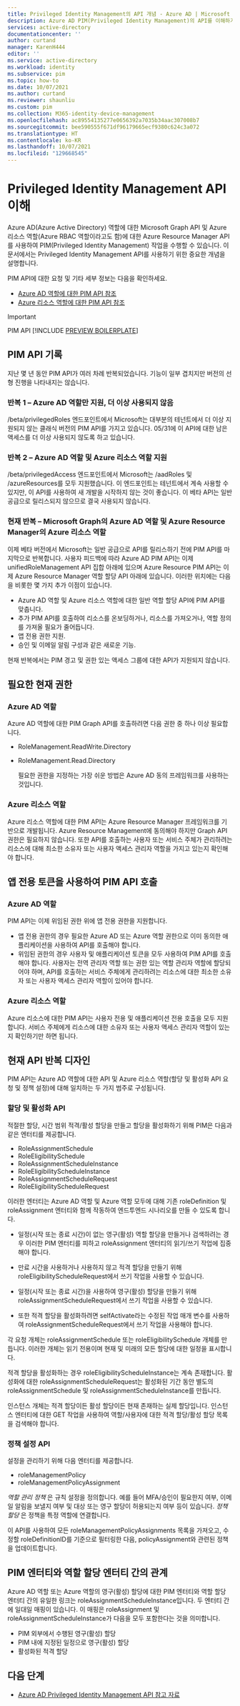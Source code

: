 ```yaml
---
title: Privileged Identity Management의 API 개념 - Azure AD | Microsoft Docs
description: Azure AD PIM(Privileged Identity Management)의 API를 이해하기 위한 정보입니다.
services: active-directory
documentationcenter: ''
author: curtand
manager: KarenH444
editor: ''
ms.service: active-directory
ms.workload: identity
ms.subservice: pim
ms.topic: how-to
ms.date: 10/07/2021
ms.author: curtand
ms.reviewer: shaunliu
ms.custom: pim
ms.collection: M365-identity-device-management
ms.openlocfilehash: ac89554135277e0656392a7035b34aac307008b7
ms.sourcegitcommit: bee590555f671df96179665ecf9380c624c3a072
ms.translationtype: HT
ms.contentlocale: ko-KR
ms.lasthandoff: 10/07/2021
ms.locfileid: "129668545"
---
```

# <a name="understand-the-privileged-identity-management-apis"></a>Privileged Identity Management API 이해

Azure AD(Azure Active Directory) 역할에 대한 Microsoft Graph API 및 Azure 리소스 역할(Azure RBAC 역할이라고도 함)에 대한 Azure Resource Manager API를 사용하여 PIM(Privileged Identity Management) 작업을 수행할 수 있습니다. 이 문서에서는 Privileged Identity Management API를 사용하기 위한 중요한 개념을 설명합니다.

PIM API에 대한 요청 및 기타 세부 정보는 다음을 확인하세요.

- [Azure AD 역할에 대한 PIM API 참조](/graph/api/resources/unifiedroleeligibilityschedulerequest?view=graph-rest-beta&preserve-view=true)
- [Azure 리소스 역할에 대한 PIM API 참조](/rest/api/authorization/roleeligibilityschedulerequests)

> [!IMPORTANT]
> PIM API [!INCLUDE [PREVIEW BOILERPLATE](../../../includes/active-directory-develop-preview.md)]

## <a name="pim-api-history"></a>PIM API 기록

지난 몇 년 동안 PIM API가 여러 차례 반복되었습니다. 기능이 일부 겹치지만 버전의 선형 진행을 나타내지는 않습니다.

### <a name="iteration-1--only-supports-azure-ad-roles-deprecating"></a>반복 1 – Azure AD 역할만 지원, 더 이상 사용되지 않음

/beta/privilegedRoles 엔드포인트에서 Microsoft는 대부분의 테넌트에서 더 이상 지원되지 않는 클래식 버전의 PIM API를 가지고 있습니다. 05/31에 이 API에 대한 남은 액세스를 더 이상 사용되지 않도록 하고 있습니다.

### <a name="iteration-2--supports-azure-ad-roles-and-azure-resource-roles"></a>반복 2 – Azure AD 역할 및 Azure 리소스 역할 지원

/beta/privilegedAccess 엔드포인트에서 Microsoft는 /aadRoles 및 /azureResources를 모두 지원했습니다. 이 엔드포인트는 테넌트에서 계속 사용할 수 있지만, 이 API를 사용하여 새 개발을 시작하지 않는 것이 좋습니다. 이 베타 API는 일반 공급으로 릴리스되지 않으므로 결국 사용되지 않습니다.

### <a name="current-iteration--azure-ad-roles-in-microsoft-graph-and-azure-resource-roles-in-azure-resource-manager"></a>현재 반복 – Microsoft Graph의 Azure AD 역할 및 Azure Resource Manager의 Azure 리소스 역할

이제 베타 버전에서 Microsoft는 일반 공급으로 API를 릴리스하기 전에 PIM API를 마지막으로 반복합니다. 사용자 피드백에 따라 Azure AD PIM API는 이제 unifiedRoleManagement API 집합 아래에 있으며 Azure Resource PIM API는 이제 Azure Resource Manager 역할 할당 API 아래에 있습니다. 이러한 위치에는 다음을 비롯한 몇 가지 추가 이점이 있습니다.

- Azure AD 역할 및 Azure 리소스 역할에 대한 일반 역할 할당 API에 PIM API를 맞춥니다.
- 추가 PIM API를 호출하여 리소스를 온보딩하거나, 리소스를 가져오거나, 역할 정의를 가져올 필요가 줄어듭니다.
- 앱 전용 권한 지원.
- 승인 및 이메일 알림 구성과 같은 새로운 기능.

현재 반복에서는 PIM 경고 및 권한 있는 액세스 그룹에 대한 API가 지원되지 않습니다.

## <a name="current-permissions-required"></a>필요한 현재 권한

### <a name="azure-ad-roles"></a>Azure AD 역할

  Azure AD 역할에 대한 PIM Graph API를 호출하려면 다음 권한 중 하나 이상 필요합니다.

- RoleManagement.ReadWrite.Directory
- RoleManagement.Read.Directory

  필요한 권한을 지정하는 가장 쉬운 방법은 Azure AD 동의 프레임워크를 사용하는 것입니다.

### <a name="azure-resource-roles"></a>Azure 리소스 역할

  Azure 리소스 역할에 대한 PIM API는 Azure Resource Manager 프레임워크를 기반으로 개발됩니다. Azure Resource Management에 동의해야 하지만 Graph API 권한은 필요하지 않습니다. 또한 API를 호출하는 사용자 또는 서비스 주체가 관리하려는 리소스에 대해 최소한 소유자 또는 사용자 액세스 관리자 역할을 가지고 있는지 확인해야 합니다.

## <a name="calling-pim-api-with-an-app-only-token"></a>앱 전용 토큰을 사용하여 PIM API 호출

### <a name="azure-ad-roles"></a>Azure AD 역할

  PIM API는 이제 위임된 권한 위에 앱 전용 권한을 지원합니다.

- 앱 전용 권한의 경우 필요한 Azure AD 또는 Azure 역할 권한으로 이미 동의한 애플리케이션을 사용하여 API를 호출해야 합니다.
- 위임된 권한의 경우 사용자 및 애플리케이션 토큰을 모두 사용하여 PIM API를 호출해야 합니다. 사용자는 전역 관리자 역할 또는 권한 있는 역할 관리자 역할에 할당되어야 하며, API를 호출하는 서비스 주체에게 관리하려는 리소스에 대한 최소한 소유자 또는 사용자 액세스 관리자 역할이 있어야 합니다.

### <a name="azure-resource-roles"></a>Azure 리소스 역할

  Azure 리소스에 대한 PIM API는 사용자 전용 및 애플리케이션 전용 호출을 모두 지원합니다. 서비스 주체에게 리소스에 대한 소유자 또는 사용자 액세스 관리자 역할이 있는지 확인하기만 하면 됩니다.

## <a name="design-of-current-api-iteration"></a>현재 API 반복 디자인

PIM API는 Azure AD 역할에 대한 API 및 Azure 리소스 역할(할당 및 활성화 API 요청 및 정책 설정)에 대해 일치하는 두 가지 범주로 구성됩니다.

### <a name="assignment-and-activation-api"></a>할당 및 활성화 API

적절한 할당, 시간 범위 적격/활성 할당을 만들고 할당을 활성화하기 위해 PIM은 다음과 같은 엔터티를 제공합니다.

- RoleAssignmentSchedule
- RoleEligibilitySchedule
- RoleAssignmentScheduleInstance
- RoleEligibilityScheduleInstance
- RoleAssignmentScheduleRequest
- RoleEligibilityScheduleRequest

이러한 엔터티는 Azure AD 역할 및 Azure 역할 모두에 대해 기존 roleDefinition 및 roleAssignment 엔터티와 함께 작동하여 엔드투엔드 시나리오를 만들 수 있도록 합니다.

- 일정(시작 또는 종료 시간)이 없는 영구(활성) 역할 할당을 만들거나 검색하려는 경우 이러한 PIM 엔터티를 피하고 roleAssignment 엔터티의 읽기/쓰기 작업에 집중해야 합니다.

- 만료 시간을 사용하거나 사용하지 않고 적격 할당을 만들기 위해 roleEligibilityScheduleRequest에서 쓰기 작업을 사용할 수 있습니다.

- 일정(시작 또는 종료 시간)을 사용하여 영구(활성) 할당을 만들기 위해 roleAssignmentScheduleRequest에서 쓰기 작업을 사용할 수 있습니다.  

- 또한 적격 할당을 활성화하려면 selfActivate라는 수정된 작업 매개 변수를 사용하여 roleAssignmentScheduleRequest에서 쓰기 작업을 사용해야 합니다.

각 요청 개체는 roleAssignmentSchedule 또는 roleEligibilitySchedule 개체를 만듭니다. 이러한 개체는 읽기 전용이며 현재 및 미래의 모든 할당에 대한 일정을 표시합니다.

적격 할당을 활성화하는 경우 roleEligibilityScheduleInstance는 계속 존재합니다. 활성화에 대한 roleAssignmentScheduleRequest는 활성화된 기간 동안 별도의 roleAssignmentSchedule 및 roleAssignmentScheduleInstance를 만듭니다.

인스턴스 개체는 적격 할당이든 활성 할당이든 현재 존재하는 실제 할당입니다. 인스턴스 엔터티에 대한 GET 작업을 사용하여 역할/사용자에 대한 적격 할당/활성 할당 목록을 검색해야 합니다.

### <a name="policy-setting-api"></a>정책 설정 API

설정을 관리하기 위해 다음 엔터티를 제공합니다.

- roleManagementPolicy
- roleManagementPolicyAssignment

*역할 관리 정책* 은 규칙 설정을 정의합니다. 예를 들어 MFA/승인이 필요한지 여부, 이메일 알림을 보낼지 여부 및 대상 또는 영구 할당이 허용되는지 여부 등이 있습니다. *정책 할당* 은 정책을 특정 역할에 연결합니다.

이 API를 사용하여 모든 roleManagementPolicyAssignments 목록을 가져오고, 수정할 roleDefinitionID를 기준으로 필터링한 다음, policyAssignment와 관련된 정책을 업데이트합니다.

## <a name="relationship-between-pim-entities-and-role-assignment-entities"></a>PIM 엔터티와 역할 할당 엔터티 간의 관계

Azure AD 역할 또는 Azure 역할의 영구(활성) 할당에 대한 PIM 엔터티와 역할 할당 엔터티 간의 유일한 링크는 roleAssignmentScheduleInstance입니다. 두 엔터티 간에 일대일 매핑이 있습니다. 이 매핑은 roleAssignment 및 roleAssignmentScheduleInstance가 다음을 모두 포함한다는 것을 의미합니다.  

- PIM 외부에서 수행된 영구(활성) 할당
- PIM 내에 지정된 일정으로 영구(활성) 할당
- 활성화된 적격 할당

## <a name="next-steps"></a>다음 단계

- [Azure AD Privileged Identity Management API 참고 자료](/graph/api/resources/privilegedidentitymanagement-root?view=graph-rest-beta&preserve-view=true)